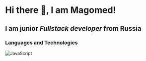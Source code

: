 # Hi there 👋, I am Magomed!
## I am junior *Fullstack developer* from Russia

### Languages and Technologies
![JavaScript](https://img.shields.io/badge/label=JavaScipt&logo=JavaScript&logoColor=yellow&style=social&url=JavaScipt)

<!--
**magomed066/magomed066** is a ✨ _special_ ✨ repository because its `README.md` (this file) appears on your GitHub profile.

Here are some ideas to get you started:

- 🔭 I’m currently working on ...
- 🌱 I’m currently learning ...
- 👯 I’m looking to collaborate on ...
- 🤔 I’m looking for help with ...
- 💬 Ask me about ...
- 📫 How to reach me: ...
- 😄 Pronouns: ...
- ⚡ Fun fact: ...
-->
